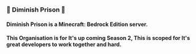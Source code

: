### 🎇 Diminish Prison 🎇

#### Diminish Prison is a Minecraft: Bedrock Edition server.
#### This Organisation is for It's up coming Season 2, This is scoped for It's great developers to work together and hard.
